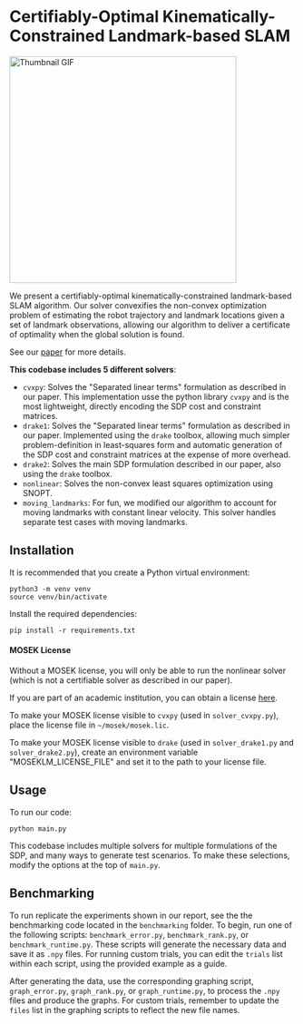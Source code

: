 # Certifiably-Optimal Kinematically-Constrained Landmark-based SLAM

<img src="thumbnail.gif" alt="Thumbnail GIF" width="400">

We present a certifiably-optimal kinematically-constrained landmark-based SLAM algorithm. Our solver convexifies the non-convex optimization problem of estimating the robot trajectory and landmark locations given a set of landmark observations, allowing our algorithm to deliver a certificate of optimality when the global solution is found.

See our [paper](https://github.com/Michaelszeng/Certifiable-Kinematically-Constrained-Landmark-based-SLAM/blob/main/ertifiably-Optimal%20Kinematically-Constrained%20Landmark-based%20SLAM.pdf) for more details.

**This codebase includes 5 different solvers**:
 - `cvxpy`: Solves the "Separated linear terms" formulation as described in our paper. This implementation usse the python library `cvxpy` and is the most lightweight, directly encoding the SDP cost and constraint matrices.
 - `drake1`: Solves the "Separated linear terms" formulation as described in our paper. Implemented using the `drake` toolbox, allowing much simpler problem-definition in least-squares form and automatic generation of the SDP cost and constraint matrices at the expense of more overhead.
 - `drake2`: Solves the main SDP formulation described in our paper, also using the `drake` toolbox.
 - `nonlinear`: Solves the non-convex least squares optimization using SNOPT.
 - `moving_landmarks`: For fun, we modified our algorithm to account for moving landmarks with constant linear velocity. This solver handles separate test cases with moving landmarks.


## Installation

It is recommended that you create a Python virtual environment:
```
python3 -m venv venv
source venv/bin/activate
```

Install the required dependencies:
```
pip install -r requirements.txt
```

#### MOSEK License

Without a MOSEK license, you will only be able to run the nonlinear solver (which is not a certifiable solver as described in our paper).

If you are part of an academic institution, you can obtain a license [here](https://www.mosek.com/products/academic-licenses/). 

To make your MOSEK license visible to `cvxpy` (used in `solver_cvxpy.py`), place the license file in `~/mosek/mosek.lic`.

To make your MOSEK license visible to `drake` (used in `solver_drake1.py` and `solver_drake2.py`), create an environment variable "MOSEKLM_LICENSE_FILE" and set it to the path to your license file.


## Usage
To run our code:

    python main.py

This codebase includes multiple solvers for multiple formulations of the SDP, and many ways to generate test scenarios. To make these selections, modify the options at the top of `main.py`.


## Benchmarking

To run replicate the experiments shown in our report, see the the benchmarking code located in the `benchmarking` folder. To begin, run one of the following scripts: `benchmark_error.py`, `benchmark_rank.py`, or `benchmark_runtime.py`. These scripts will generate the necessary data and save it as `.npy` files. For running custom trials, you can edit the `trials` list within each script, using the provided example as a guide.

After generating the data, use the corresponding graphing script, `graph_error.py`, `graph_rank.py`, or `graph_runtime.py`, to process the `.npy` files and produce the graphs. For custom trials, remember to update the `files` list in the graphing scripts to reflect the new file names.

